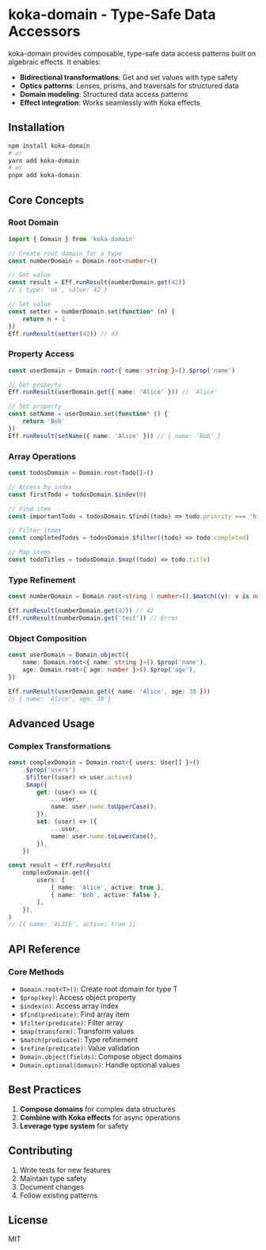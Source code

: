 # koka-domain - Type-Safe Data Accessors

koka-domain provides composable, type-safe data access patterns built on algebraic effects. It enables:

-   **Bidirectional transformations**: Get and set values with type safety
-   **Optics patterns**: Lenses, prisms, and traversals for structured data
-   **Domain modeling**: Structured data access patterns
-   **Effect integration**: Works seamlessly with Koka effects

## Installation

```bash
npm install koka-domain
# or
yarn add koka-domain
# or
pnpm add koka-domain
```

## Core Concepts

### Root Domain

```typescript
import { Domain } from 'koka-domain'

// Create root domain for a type
const numberDomain = Domain.root<number>()

// Get value
const result = Eff.runResult(numberDomain.get(42))
// { type: 'ok', value: 42 }

// Set value
const setter = numberDomain.set(function* (n) {
    return n + 1
})
Eff.runResult(setter(42)) // 43
```

### Property Access

```typescript
const userDomain = Domain.root<{ name: string }>().$prop('name')

// Get property
Eff.runResult(userDomain.get({ name: 'Alice' })) // 'Alice'

// Set property
const setName = userDomain.set(function* () {
    return 'Bob'
})
Eff.runResult(setName({ name: 'Alice' })) // { name: 'Bob' }
```

### Array Operations

```typescript
const todosDomain = Domain.root<Todo[]>()

// Access by index
const firstTodo = todosDomain.$index(0)

// Find item
const importantTodo = todosDomain.$find((todo) => todo.priority === 'high')

// Filter items
const completedTodos = todosDomain.$filter((todo) => todo.completed)

// Map items
const todoTitles = todosDomain.$map((todo) => todo.title)
```

### Type Refinement

```typescript
const numberDomain = Domain.root<string | number>().$match((v): v is number => typeof v === 'number')

Eff.runResult(numberDomain.get(42)) // 42
Eff.runResult(numberDomain.get('test')) // Error
```

### Object Composition

```typescript
const userDomain = Domain.object({
    name: Domain.root<{ name: string }>().$prop('name'),
    age: Domain.root<{ age: number }>().$prop('age'),
})

Eff.runResult(userDomain.get({ name: 'Alice', age: 30 }))
// { name: 'Alice', age: 30 }
```

## Advanced Usage

### Complex Transformations

```typescript
const complexDomain = Domain.root<{ users: User[] }>()
    .$prop('users')
    .$filter((user) => user.active)
    .$map({
        get: (user) => ({
            ...user,
            name: user.name.toUpperCase(),
        }),
        set: (user) => ({
            ...user,
            name: user.name.toLowerCase(),
        }),
    })

const result = Eff.runResult(
    complexDomain.get({
        users: [
            { name: 'Alice', active: true },
            { name: 'Bob', active: false },
        ],
    }),
)
// [{ name: 'ALICE', active: true }]
```

## API Reference

### Core Methods

-   `Domain.root<T>()`: Create root domain for type T
-   `$prop(key)`: Access object property
-   `$index(n)`: Access array index
-   `$find(predicate)`: Find array item
-   `$filter(predicate)`: Filter array
-   `$map(transform)`: Transform values
-   `$match(predicate)`: Type refinement
-   `$refine(predicate)`: Value validation
-   `Domain.object(fields)`: Compose object domains
-   `Domain.optional(domain)`: Handle optional values

## Best Practices

1. **Compose domains** for complex data structures
2. **Combine with Koka effects** for async operations
3. **Leverage type system** for safety

## Contributing

1. Write tests for new features
2. Maintain type safety
3. Document changes
4. Follow existing patterns

## License

MIT
